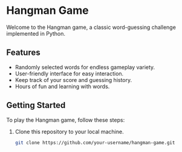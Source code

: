 # Hangman Game

Welcome to the Hangman game, a classic word-guessing challenge implemented in Python.

## Features

- Randomly selected words for endless gameplay variety.
- User-friendly interface for easy interaction.
- Keep track of your score and guessing history.
- Hours of fun and learning with words.

## Getting Started

To play the Hangman game, follow these steps:

1. Clone this repository to your local machine.
   ```bash
   git clone https://github.com/your-username/hangman-game.git
